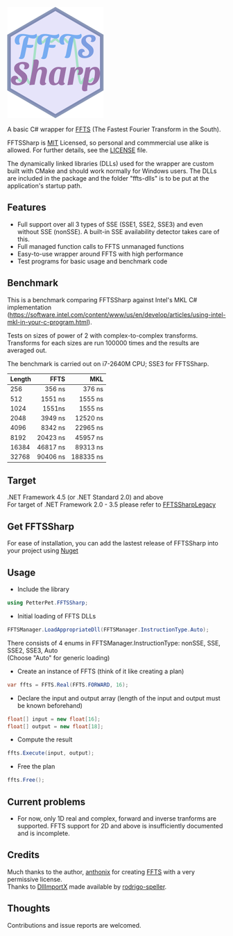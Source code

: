 ![FFTSSharp Logo](https://raw.githubusercontent.com/PetterPet01/FFTSSharp/main/logo.png "FFTSSharp - Wrapper for FFTS")

A basic C# wrapper for [FFTS](https://github.com/anthonix/ffts) (The Fastest Fourier Transform in the South).

FFTSSharp is [MIT](https://opensource.org/licenses/MIT) Licensed, so personal and commmercial use alike is allowed. For further details, see the [LICENSE](LICENSE) file.

The dynamically linked libraries (DLLs) used for the wrapper are custom built with CMake and should work normally for Windows users. The DLLs are included in the package and the folder "ffts-dlls" is to be put at the application's startup path.

## Features
* Full support over all 3 types of SSE (SSE1, SSE2, SSE3) and even without SSE (nonSSE). A built-in SSE availability detector takes care of this.
* Full managed function calls to FFTS unmanaged functions
* Easy-to-use wrapper around FFTS with high performance
* Test programs for basic usage and benchmark code

## Benchmark
This is a benchmark comparing FFTSSharp against Intel's MKL C# implementation (https://software.intel.com/content/www/us/en/develop/articles/using-intel-mkl-in-your-c-program.html).

Tests on sizes of power of 2 with complex-to-complex transforms. Transforms for each sizes are run 100000 times and the results are averaged out.

The benchmark is carried out on i7-2640M CPU; SSE3 for FFTSSharp.

| Length |     FFTS |       MKL |
|--------|---------:|----------:|
| 256    |   356 ns |    376 ns |
| 512    |  1551 ns |   1555 ns |
| 1024   |   1551ns |   1555 ns |
| 2048   |  3949 ns |  12520 ns |
| 4096   |  8342 ns |  22965 ns |
| 8192   | 20423 ns |  45957 ns |
| 16384  | 46817 ns |  89313 ns |
| 32768  | 90406 ns | 188335 ns |

## Target
.NET Framework 4.5 (or .NET Standard 2.0) and above\
For target of .NET Framework 2.0 - 3.5 please refer to [FFTSSharpLegacy](FFTSSharpLegacy)

## Get FFTSSharp
For ease of installation, you can add the lastest release of FFTSSharp into your project using [Nuget](https://www.nuget.org/packages/PetterPet.FFTSSharp/)

## Usage
* Include the library
```cs
using PetterPet.FFTSSharp;
```
* Initial loading of FFTS DLLs
```cs
FFTSManager.LoadAppropriateDll(FFTSManager.InstructionType.Auto);
```
There consists of 4 enums in FFTSManager.InstructionType: nonSSE, SSE, SSE2, SSE3, Auto\
(Choose "Auto" for generic loading)
* Create an instance of FFTS (think of it like creating a plan)
```cs
var ffts = FFTS.Real(FFTS.FORWARD, 16);
```
* Declare the input and output array (length of the input and output must be known beforehand)
```cs
float[] input = new float[16];
float[] output = new float[18];
```
* Compute the result
```cs
ffts.Execute(input, output);
```
* Free the plan
```cs
ffts.Free();
```

## Current problems
* For now, only 1D real and complex, forward and inverse tranforms are supported. FFTS support for 2D and above is insufficiently documented and is incomplete.

## Credits
Much thanks to the author, [anthonix](https://github.com/anthonix) for creating [FFTS](https://github.com/anthonix/ffts) with a very permissive license.\
Thanks to [DllImportX](https://github.com/rodrigo-speller/DllImportX) made available by [rodrigo-speller](https://github.com/rodrigo-speller).

## Thoughts
Contributions and issue reports are welcomed.



